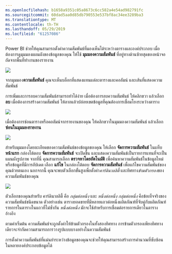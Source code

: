 ```yaml
---
ms.openlocfilehash: b1658a9351c05a8673c6cc582a4e54ad982791fc
ms.sourcegitcommit: 60dad5aa0d85db790553e537bf8ac34ee3289ba3
ms.translationtype: MT
ms.contentlocale: th-TH
ms.lasthandoff: 05/29/2019
ms.locfileid: "61257086"
---
```

Power BI ช่วยให้คุณสามารถตั้งค่าความสัมพันธ์ที่มองเห็นได้ระหว่างตารางและองค์ประกอบ เมื่อต้องการดูมุมมองแผนผังของข้อมูลของคุณ ให้ใช้ **มุมมองความสัมพันธ์** ที่อยู่ทางด้านซ้ายสุดของหน้าจอ ถัดจากพื้นที่ทำงานของรายงาน

![](media/2-2-manage-data-relationships/2-2_1.png)

จากมุมมอง**ความสัมพันธ์** คุณจะเห็นบล็อกที่แสดงแทนแต่ละตารางและคอลัมน์ และเส้นที่แสดงความสัมพันธ์

การเพิ่มและการลบความสัมพันธ์สามารถทำได้ง่าย เมื่อต้องการลบความสัมพันธ์ ให้คลิกขวา แล้วเลือก **ลบ** เมื่อต้องการสร้างความสัมพันธ์ ให้ลากแล้วปล่อยเขตข้อมูลที่คุณต้องการเชื่อมโยงระหว่างตาราง

![](media/2-2-manage-data-relationships/2-2_2.png)

เมื่อต้องการซ่อนตารางหรือคอลัมน์จากรายงานของคุณ ให้คลิกขวาในมุมมองความสัมพันธ์ แล้วเลือก **ซ่อนในมุมมองรายงาน**

![](media/2-2-manage-data-relationships/2-2_3.png)

สำหรับมุมมองโดยละเอียดของความสัมพันธ์ของข้อมูลของคุณ ให้เลือก **จัดการความสัมพันธ์** ในแท็บ **หน้าแรก** กล่องโต้ตอบ **จัดการความสัมพันธ์** จะเปิดขึ้น และแสดงความสัมพันธ์เป็นรายการแทนที่จะเป็นแผนผังรูปภาพ จากที่นี่ คุณสามารถเลือก **ตรวจหาโดยอัตโนมัติ** เพื่อค้นหาความสัมพันธ์ในข้อมูลใหม่หรือข้อมูลที่มีการอัปเดต เลือก **แก้ไข** ในกล่องโต้ตอบ **จัดการความสัมพันธ์** เพื่อแก้ไขความสัมพันธ์ของคุณด้วยตนเอง นอกจากนี้ คุณจะพบตัวเลือกขั้นสูงเพื่อตั้งค่า*คาร์ดินาลลิตี้* และทิศทาง*ข้ามตัวกรอง*ของความสัมพันธ์ของคุณ

![](media/2-2-manage-data-relationships/2-2_4.png)

ตัวเลือกของคุณสำหรับ คาร์ดินาลลิตี้ คือ *กลุ่มต่อหนึ่ง* และ *หนึ่งต่อหนึ่ง* *กลุ่มต่อหนึ่ง* คือข้อเท็จจริงของความสัมพันธ์ชนิดขนาด ตัวอย่างเช่น ตารางยอดขายที่มีหลายแถวต่อหนึ่งผลิตภัณฑ์ที่จับคู่กับผลิตภัณฑ์รายการในตารางในแถวที่ไม่ซ้ำกัน *หนึ่งต่อหนึ่ง* มักจะใช้สำหรับการเชื่อมต่อรายการเดียวในตารางอ้างอิง

ตามค่าเริ่มต้น ความสัมพันธ์จะถูกตั้งค่าให้ข้ามตัวกรองในทั้งสองทิศทาง การข้ามตัวกรองเพียงทิศทางเดียวจะจำกัดความสามารถการวางรูปแบบบางอย่างในความสัมพันธ์

การตั้งค่าความสัมพันธ์ที่แม่นยำระหว่างข้อมูลของคุณจะช่วยให้คุณสามารถสร้างการคำนวณที่ซับซ้อนในหลายองค์ประกอบข้อมูลได้

